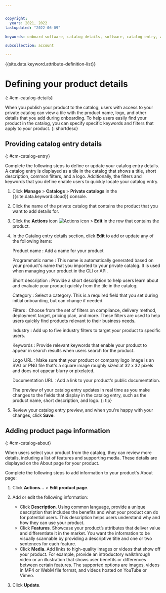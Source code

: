 ```yaml
---


copyright:
  years: 2021, 2022
lastupdated: "2022-06-09"

keywords: onboard software, catalog details, software, catalog entry, about, product page, catalog listing

subcollection: account

---
```


{{site.data.keyword.attribute-definition-list}}

# Defining your product details
{: #cm-catalog-details}

When you publish your product to the catalog, users with access to your private catalog can view a tile with the product name, logo, and other details that you add during onboarding. To help users easily find your product in the catalog, you can specify specific keywords and filters that apply to your product.
{: shortdesc}


## Providing catalog entry details
{: #cm-catalog-entry}

Complete the following steps to define or update your catalog entry details. A catalog entry is displayed as a tile in the catalog that shows a title, short description, common filters, and a logo. Additionally, the filters and keywords that you define enable users to quickly locate your catalog entry.

1. Click **Manage** > **Catalogs** > **Private catalogs** in the {{site.data.keyword.cloud}} console. 
1. Click the name of the private catalog that contains the product that you want to add details for. 
1. Click the **Actions** icon ![Actions icon](../icons/action-menu-icon.svg "Actions") > **Edit** in the row that contains the product. 
1. In the Catalog entry details section, click **Edit** to add or update any of the following items:

   Product name
   :   Add a name for your product

   Programmatic name
   :   This name is automatically generated based on your product's name that you imported to your private catalog. It is used when managing your product in the CLI or API.
   
   Short description
   :   Provide a short description to help users learn about and evaluate your product quickly from the tile in the catalog.
   
   Category
   :   Select a category. This is a required field that you set during initial onboarding, but can change if needed.
   
   Filters
   :   Choose from the set of filters on compliance, delivery method, deployment target, pricing plan, and more. These filters are used to help users quickly find products relevant to their business needs.
   
   Industry
   :   Add up to five industry filters to target your product to specific users.
   
   Keywords
   :   Provide relevant keywords that enable your product to appear in search results when users search for the product.
   
   Logo URL
   :   Make sure that your product or company logo image is an SVG or PNG file that's a square image roughly sized at 32 x 32 pixels and does    not appear blurry or pixelated.
   
   Documentation URL
   :   Add a link to your product's public documentation.

   The preview of your catalog entry updates in real time as you make changes to the fields that display in the catalog entry, such as the product name, short description, and logo.
   {: tip}

1. Review your catalog entry preview, and when you're happy with your changes, click **Save**.

## Adding product page information
{: #cm-catalog-about}

When users select your product from the catalog, they can review more details, including a list of features and supporting media. These details are displayed on the About page for your product. 

Complete the following steps to add information to your product's About page: 

1. Click **Actions...** > **Edit product page**.
1. Add or edit the following information:

   * Click **Description**. Using common language, provide a unique description that includes the benefits and what your product can do for potential users. This description helps users understand why and how they can use your product.
   * Click **Features**. Showcase your product’s attributes that deliver value and differentiate it in the market. You want the information to be visually scannable by providing a descriptive title and one or two sentences for each feature.
   * Click **Media**. Add links to high-quality images or videos that show off your product. For example, provide an introductory walkthrough video or an illustration that shows user benefits or differences between certain features. The supported options are images, videos in MP4 or WebM file format, and videos hosted on YouTube or Vimeo.

1. Click **Update**.






